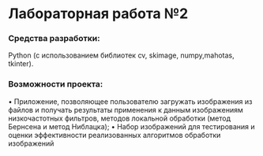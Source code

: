 # Лабораторная работа №2
### Средства разработки:
Python (с использованием библиотек cv, skimage, numpy,mahotas, tkinter).
### Возможности проекта:

•	Приложение, позволяющее пользователю загружать изображения из файлов и получать результаты применения к данным изображениям низкочастотных фильтров, методов локальной обработки (метод Бернсена и метод Ниблацка);
• Набор изображений для тестирования и оценки эффективности реализованных алгоритмов обработки изображений
